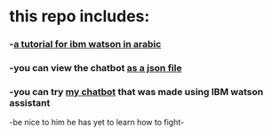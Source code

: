 
# this repo includes:

### -[a tutorial for ibm watson in arabic](https://github.com/shaimadotcom/ibm_watson_assistant/blob/master/ibmWatsonTutorial_arabic.md) 
### -you can view the chatbot [as a json file](https://github.com/shaimadotcom/ibm_watson_assistant/blob/master/chatbot.json)
### -you can try [my chatbot](https://shaimadotcom.github.io/pan/) that was made using IBM watson assistant 
 -be nice to him he has yet to learn how to fight-
